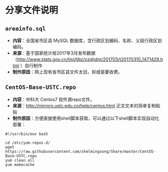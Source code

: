 # 分享文件说明
## `areainfo.sql`
* **内容**：全国省市区县 MySQL 数据库，含行政区划编码、名称、父级行政区划编码。
* **来源**：基于国家统计局2017年3月发布数据（http://www.stats.gov.cn/tjsj/tjbz/xzqhdm/201703/t20170310_1471429.html ）自行制作
* **制作原因**：网上现有省市区县文件太旧，抑或是要收费。

## `CentOS-Base-USTC.repo`
* **内容**：中科大 Centos7 软件源repo文件。
* **来源**：http://mirrors.ustc.edu.cn/help/centos.html 正文文本的简单复制粘贴
* **制作原因**：方便直接使用shell脚本获取，可以通过以下shell脚本实现自动化部署：
```
#!/usr/bin/env bash

cd /etc/yum.repos.d/
wget https://raw.githubusercontent.com/shelmingsong/Share/master/CentOS-Base-USTC.repo
yum clean all
yum makecache
```
